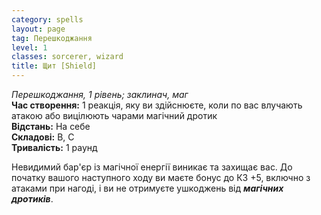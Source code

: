 ```yaml
---
category: spells
layout: page
tag: Перешкоджання
level: 1
classes: sorcerer, wizard
title: Щит [Shield]
---
```


_Перешкоджання, 1 рівень; заклинач, маг_    
**Час створення:** 1 реакція, яку ви здійснюєте, коли по вас влучають атакою або вицілюють чарами магічний дротик    
**Відстань:** На себе    
**Складові:** В, С    
**Тривалість:** 1 раунд    

Невидимий бар'єр із магічної енергії виникає та захищає вас. До початку вашого наступного ходу ви маєте бонус до КЗ +5, включно з атаками при нагоді, і ви не отримуєте ушкоджень від **_магічних дротиків_**. 
